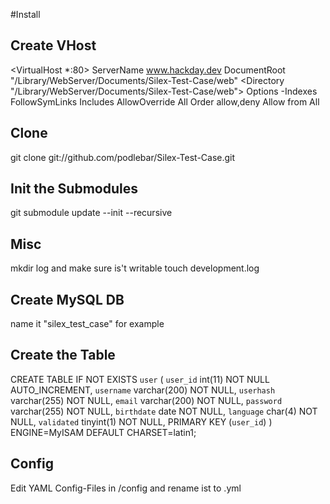 #Install

## Create VHost
<VirtualHost *:80>
        ServerName www.hackday.dev
        DocumentRoot "/Library/WebServer/Documents/Silex-Test-Case/web"
        <Directory "/Library/WebServer/Documents/Silex-Test-Case/web">
                Options -Indexes FollowSymLinks Includes
                AllowOverride All
                Order allow,deny
                Allow from All
        </Directory>
</VirtualHost>

## Clone 
git clone git://github.com/podlebar/Silex-Test-Case.git

## Init the Submodules 
git submodule update --init --recursive

## Misc
mkdir log and make sure is't writable
touch development.log
## Create MySQL DB
name it "silex_test_case" for example
## Create the Table
CREATE TABLE IF NOT EXISTS `user` (
  `user_id` int(11) NOT NULL AUTO_INCREMENT,
  `username` varchar(200) NOT NULL,
  `userhash` varchar(255) NOT NULL,
  `email` varchar(200) NOT NULL,
  `password` varchar(255) NOT NULL,
  `birthdate` date NOT NULL,
  `language` char(4) NOT NULL,
  `validated` tinyint(1) NOT NULL,
  PRIMARY KEY (`user_id`)
) ENGINE=MyISAM  DEFAULT CHARSET=latin1;

## Config
Edit YAML Config-Files in /config and rename ist to .yml 
